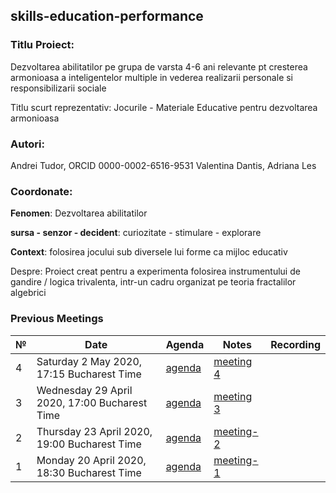 ## skills-education-performance

### Titlu Proiect: 
Dezvoltarea abilitatilor pe grupa de varsta 4-6 ani relevante pt cresterea armonioasa a inteligentelor multiple in vederea realizarii personale si responsibilizarii sociale

Titlu scurt reprezentativ: Jocurile - Materiale Educative pentru dezvoltarea armonioasa

### Autori:
Andrei Tudor, ORCID 0000-0002-6516-9531
Valentina Dantis,
Adriana Les

### Coordonate:
**Fenomen**: Dezvoltarea abilitatilor 

**sursa - senzor - decident**: curiozitate - stimulare - explorare

**Context**: folosirea jocului sub diversele lui forme ca mijloc educativ


Despre:
Proiect creat pentru a experimenta folosirea instrumentului de gandire / logica trivalenta, intr-un cadru organizat pe teoria
fractalilor algebrici


### Previous Meetings

 №  | Date                             | Agenda        |Notes          | Recording            |
--- | -------------------------------- | ------------- |-------------- | -------------------- |
4| Saturday 2 May 2020, 17:15 Bucharest Time | [agenda](https://github.com/astudor/skills-education-performance/issues/18#issue-611218051)| [meeting 4](https://github.com/astudor/skills-education-performance/blob/master/meeting-notes/M-4.md) | |
3| Wednesday 29 April 2020, 17:00 Bucharest Time | [agenda](https://github.com/astudor/skills-education-performance/issues/15#issue-609769610)| [meeting 3](https://github.com/astudor/skills-education-performance/blob/master/meeting-notes/M-3.md) | |
2 | Thursday 23 April 2020, 19:00 Bucharest Time | [agenda](https://github.com/astudor/skills-education-performance/issues/14#issue-609763897)| [meeting-2](https://github.com/astudor/skills-education-performance/blob/master/meeting-notes/M-2.md) | |
1 | Monday 20 April 2020, 18:30 Bucharest Time | [agenda](https://github.com/astudor/skills-education-performance/issues/3) | [meeting-1](https://github.com/astudor/skills-education-performance/blob/master/meeting-notes/M-1.md) | | 

